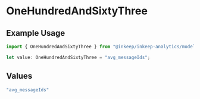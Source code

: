 # OneHundredAndSixtyThree

## Example Usage

```typescript
import { OneHundredAndSixtyThree } from "@inkeep/inkeep-analytics/models/operations";

let value: OneHundredAndSixtyThree = "avg_messageIds";
```

## Values

```typescript
"avg_messageIds"
```